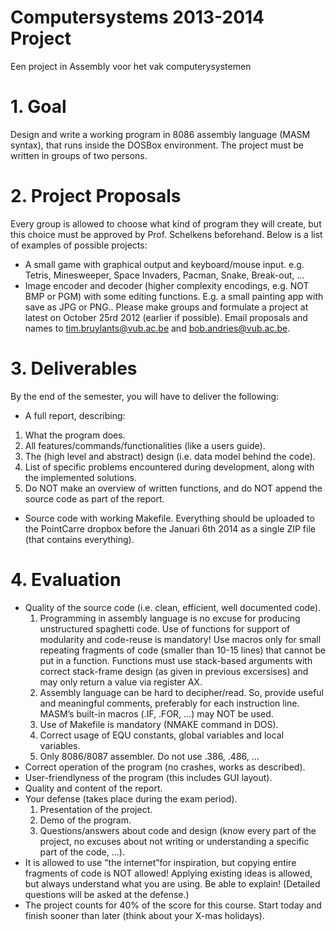 Computersystems 2013-2014 Project
=================================

Een project in Assembly voor het vak computerysystemen

# 1. Goal

Design and write a working program in 8086 assembly language (MASM syntax), that runs inside the DOSBox environment.
The project must be written in groups of two persons.

# 2. Project Proposals

Every group is allowed to choose what kind of program they will create, but this choice must be approved by Prof.
Schelkens beforehand. Below is a list of examples of possible projects:

 * A small game with graphical output and keyboard/mouse input.
   e.g. Tetris, Minesweeper, Space Invaders, Pacman, Snake, Break-out, ...
 *  Image encoder and decoder (higher complexity encodings, e.g. NOT BMP or PGM) with some editing functions.
    E.g. a small painting app with save as JPG or PNG..
    Please make groups and formulate a project at latest on October 25rd 2012 (earlier if possible). Email proposals
    and names to tim.bruylants@vub.ac.be and bob.andries@vub.ac.be.
# 3. Deliverables

By the end of the semester, you will have to deliver the following:

 * A full report, describing:
 1. What the program does.
 2. All features/commands/functionalities (like a users guide).
 3. The (high level and abstract) design (i.e. data model behind the code).
 4. List of specific problems encountered during development, along with the implemented solutions.
 5. Do NOT make an overview of written functions, and do NOT append the source code as part of the report.
 * Source code with working Makefile.
   Everything should be uploaded to the PointCarre dropbox before the Januari 6th 2014 as a single ZIP file (that
   contains everything).

# 4. Evaluation

 * Quality of the source code (i.e. clean, efficient, well documented code).
   1. Programming in assembly language is no excuse for producing unstructured spaghetti code. Use of functions
      for support of modularity and code-reuse is mandatory! Use macros only for small repeating fragments of
      code (smaller than 10-15 lines) that cannot be put in a function. Functions must use stack-based arguments
      with correct stack-frame design (as given in previous excersises) and may only return a value via register
      AX.
   2. Assembly language can be hard to decipher/read. So, provide useful and meaningful comments, preferably
      for each instruction line.
      MASM’s built-in macros (.IF, .FOR, ...) may NOT be used.
   3.  Use of Makefile is mandatory (NMAKE command in DOS).
   4. Correct usage of EQU constants, global variables and local variables.
   5. Only 8086/8087 assembler. Do not use .386, .486, ...
 * Correct operation of the program (no crashes, works as described).
 * User-friendlyness of the program (this includes GUI layout).
 * Quality and content of the report.
 * Your defense (takes place during the exam period).
   1. Presentation of the project.
   2. Demo of the program.
   3. Questions/answers about code and design (know every part of the project, no excuses about not writing or
      understanding a specific part of the code, ...).
 * It is allowed to use ”the internet”for inspiration, but copying entire fragments of code is NOT allowed! Applying
   existing ideas is allowed, but always understand what you are using. Be able to explain! (Detailed questions will
   be asked at the defense.)
 * The project counts for 40% of the score for this course. Start today and finish sooner than later (think about
   your X-mas holidays).
